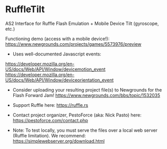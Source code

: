 # RuffleTilt
AS2 Interface for Ruffle Flash Emulation + Mobile Device Tilt (gyroscope, etc.)

Functioning demo (access with a mobile device!): https://www.newgrounds.com/projects/games/5573976/preview

- Uses well-documented Javascript events:

https://developer.mozilla.org/en-US/docs/Web/API/Window/devicemotion_event
https://developer.mozilla.org/en-US/docs/Web/API/Window/deviceorientation_event

- Consider uploading your resulting project file(s) to Newgrounds for the Flash Forward Jam!
https://www.newgrounds.com/bbs/topic/1532035

- Support Ruffle here: https://ruffle.rs

- Contact project organizer, PestoForce (aka: Nick Pasto) here:
https://pestoforce.com/contact.php

- Note: To test locally, you must serve the files over a local web server (Ruffle limitation).
We recommend: https://simplewebserver.org/download.html
